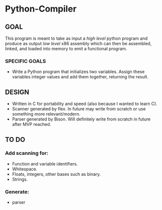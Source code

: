 # Python-Compiler


## GOAL

This program is meant to take as input a *high level* python program and produce as output
*low level* x86 assembly which can then be assembled, linked, and loaded into memory to emit
a functional program.

### SPECIFIC GOALS

- Write a Python program that initializes two variables. Assign these variables integer values and add them together,
  returning the result.

## DESIGN

- Written in C for portability and speed (also because I wanted to learn C).
- Scanner generated by flex. In future may write from scratch or use something more relevant/modern.
- Parser generated by Bison. Will definitely write from scratch in future after MVP reached.


## TO DO

### Add scanning for:

- Function and variable identifiers.
- Whitespace.
- Floats, integers, other bases such as binary.
- Strings.

### Generate:
- parser

